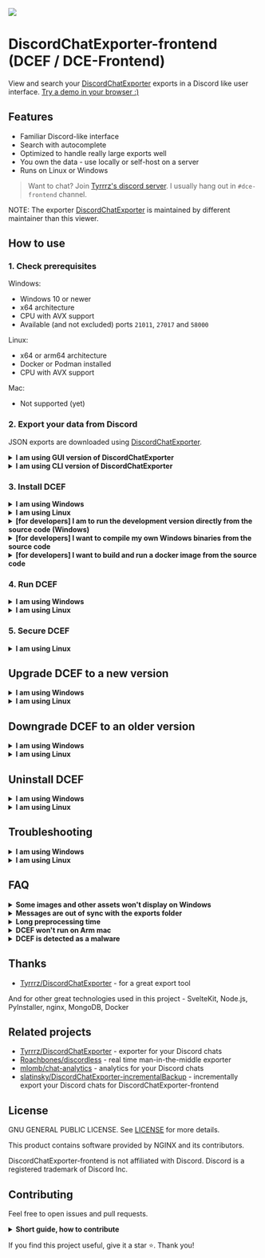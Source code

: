 ![](docs/screenshot.png)

# DiscordChatExporter-frontend (DCEF / DCE-Frontend)

View and search your [DiscordChatExporter](https://github.com/Tyrrrz/DiscordChatExporter) exports in a Discord like user interface. [Try a demo in your browser :)](https://dcef.slada.sk/)


## Features

- Familiar Discord-like interface
- Search with autocomplete
- Optimized to handle really large exports well
- You own the data - use locally or self-host on a server
- Runs on Linux or Windows 

> Want to chat? Join [Tyrrrz's discord server](https://discord.gg/2SUWKFnHSm). I usually hang out in `#dce-frontend` channel.

NOTE: The exporter [DiscordChatExporter](https://github.com/Tyrrrz/DiscordChatExporter) is maintained by different maintainer than this viewer.


## How to use

### 1. Check prerequisites

Windows:
- Windows 10 or newer
- x64 architecture
- CPU with AVX support
- Available (and not excluded) ports `21011`, `27017` and `58000`

Linux:
- x64 or arm64 architecture
- Docker or Podman installed
- CPU with AVX support

Mac:
- Not supported (yet)


### 2. Export your data from Discord

JSON exports are downloaded using [DiscordChatExporter](https://github.com/Tyrrrz/DiscordChatExporter).

<details><summary><b>I am using GUI version of DiscordChatExporter</b></summary>

1. Download the latest GUI version of [DiscordChatExporter](https://github.com/Tyrrrz/DiscordChatExporter/releases) - most commonly used is `DiscordChatExporter.win-x64.zip` for 64-bit Windows


2. If you want to export threads and forum posts, set `Show threads` option to `All` in the general settings of DiscordChatExporter

![](docs/dce-show-threads.png)

3. Obtain a Discord token by following [this guide](https://github.com/Tyrrrz/DiscordChatExporter/blob/master/.docs/Token-and-IDs.md)

4. Enter your Discord token to DiscordChatExporter and press Enter

5. If you have enabled `Show threads` option, load times are longer than expected, it will eventually load :)

6. Select the channels you want to export (or press CTRL+A to select all channels)

7. **Make sure that export format is set to `JSON` and `Format markdown` is disabled. Enable `Download assets`+`Reuse assets` option to download images, videos and other types of assets.**

![](docs/dce-export-more.png)

</details>

<details><summary><b>I am using CLI version of DiscordChatExporter</b></summary>

1. Download the latest CLI version of [DiscordChatExporter](https://github.com/Tyrrrz/DiscordChatExporter/releases) - most commonly used is `DiscordChatExporter.Cli.win-x64.zip` for 64-bit Windows
2. Extract it.
3. Open a terminal in the extracted folder by pressing ALT+D to highlight the path in the file explorer, then type type `cmd` and press Enter to open a terminal in that folder
3. Verify that DiscordChatExporter is working by running `DiscordChatExporter.Cli.exe --help`


Export all accessible channels, threads and forum posts in a server:

```bash
DiscordChatExporter.Cli.exe exportguild --token DISCORD_TOKEN -g SERVER_ID --media --reuse-media --markdown false --format Json --include-threads All --output OUTPUT_FOLDER_PATH
```


Export private messages:

```bash
DiscordChatExporter.Cli.exe exportdm --token DISCORD_TOKEN --media --reuse-media --markdown false --format Json --output OUTPUT_FOLDER_PATH
```

> TL;DR - always use `--media --reuse-media --markdown false --format Json` command line options for your exports to work with DCEF.


TIP: if you use Linux and want to automatically export your servers or DMs incrementally, you can try my [slatinsky/DiscordChatExporter-incrementalBackup](https://github.com/slatinsky/DiscordChatExporter-incrementalBackup) wrapper. You declare what you want to export in a config file and the wrapper will automatically export new messages from servers and DMs.

</details>


### 3. Install DCEF


<details><summary><b>I am using Windows</b></summary>

Only x64 architecture is supported. Won't work on Windows 7. Tested on Windows 10.

1. Download the latest release from [releases page](https://github.com/slatinsky/DiscordChatExporter-frontend/releases).
3. Extract the archive
4. Move your exports downloaded in the first chapter to `exports/` folder.
5. Apply a registry tweak located in `registry_tweaks/change_260_character_path_limit_to_32767.reg` and restart your computer. This tweak will increase the path limit to 32767 characters.

BUG: images and other assets won't load if the path to the assets [exceeds 260 characters](https://trac.nginx.org/nginx/ticket/1598) even with the registry tweak applied. FIX - Place your DCEF folder to a shorter path.

BETA BUILDS: Want to try new features? [Beta builds](https://github.com/slatinsky/DiscordChatExporter-frontend/actions/workflows/windows-build.yml). Beta builds are automatically built from the latest commit on `main` branch. (github account is needed to download them)

</details>




<details><summary><b>I am using Linux</b></summary>

Both `amd64` and `arm64` architectures are supported. Also your CPU is required to support AVX instructions (some VPS providers don't support it). Works for Raspberry Pi 5, but not on Raspberry Pi 4b (does not support AVX).

If you use `podman` instead of `docker`, replace `docker` with `podman` in the commands.

1. Pull the image from [docker hub](https://hub.docker.com/r/slada/dcef)

```bash
docker pull slada/dcef:main
```

2. Navigate to a folder with your exports downloaded in the first chapter

```bash
cd /path/to/your/exports
```

3. Run the container. This command will mount your current working directory to exports folder inside the container

```bash
docker run --restart=always --volume "$(pwd):/dcef/exports" --volume dcef_cache:/dcef/cache --name dcef -p 127.0.0.1:21011:21011 -it slada/dcef:main
```

The app will autostart with your computer if you are using `docker`. You need to create a systemd service to autostart the app if you use `podman`.

</details>


<details><summary><b>[for developers] I am to run the development version directly from the source code (Windows)</b></summary>

Install python3 and nodejs. Make sure that your `node --version` is at least `v18.17.1` and your `py --version` is at least `Python 3.11.0`. Make sure [Windows Terminal](https://github.com/microsoft/terminal) is installed (`wt --version`). Windows terminal is installed by default on Windows 11.
Install `nodemon` globally, which is used to automatically reload programs on change, by running `npm install -g nodemon`. Verify that it is installed correctly by running `nodemon --version`.

Then place your exports into `src/exports/` folder. Create that folder if it doesn't exist.

Then run in `cmd` the batch script `src/RUN_DEV.bat`:
```bash
cd src
RUN_DEV.bat
```

This script will install Python dependencies in virtual environment (stored in `src/_temp` folder) and will install frontend nodejs dependencies into `src/dcef/frontend/node_modules/`. Then it will open windows terminal with split panes with all the services needed to develop the app.

- frontend - automatically reloads on change. If you add a new dependency into `src/frontend/package.json`, close the watcher, run `npm install` and rerun `RUN_DEV.bat`
- fastapi - automatically reloads on change. Delete `src/_temp/fastapi/venv/` folder if you change a dependencies. Then rerun `RUN_DEV.bat`.
- nginx - needs to be restarted each time a config is updated - `taskkill /f /im dcefnginx.exe` and rerun `RUN_DEV.bat` again
- mongodb - if you need to clear the database, `taskkill /f /im dcefmongod.exe`, delete `src/_temp/mongodb/` folder and rerun `RUN_DEV.bat` again (preprocess will recreate the database from the scratch)
- preprocess - automatically reloads on change using nodemon. Delete `src/_temp/preprocess/venv/` folder if you change a dependencies. Then rerun `RUN_DEV.bat`.

</details>

<details><summary><b>[for developers] I want to compile my own Windows binaries from the source code</b></summary>

There are two ways to compile the Windows binaries:

1. Fork the project and run the github actions (located in `.github/workflows/windows-build.yml`) yourself. Then download the built binaries from the Github website.
2. Or follow the steps in previous chapter about setting up development environment. Then run `BUILD_RELEASE.bat` script located in `src/` directory. This script will compile the binaries and place them into `release/` folder. Test the binaries by running `release/dcef.exe`

Also you can download build for each commit into main branch from [my github actions](https://github.com/slatinsky/DiscordChatExporter-frontend/actions/workflows/windows-build.yml). You need to be logged-in to Github account to download them

</details>

<details><summary><b>[for developers] I want to build and run a docker image from the source code</b></summary>

Prerequisites: You need docker and git installed.

Clone the source code:

```bash
git clone https://github.com/slatinsky/DiscordChatExporter-frontend
cd DiscordChatExporter-frontend
```

Pull new changes from the git repository:

```bash
git pull
docker rm dcef --force
docker build -t dcef .
```


Run it:

```bash
cd release/exports/
docker run --restart=always --volume "$(pwd):/dcef/exports" --volume dcef_cache:/dcef/cache --name dcef -p 127.0.0.1:21011:21011 -d dcef
cd ../..
```


TIP: In case you encounter any problems with outdated exports, you can try to rebuild the database by deleting `dcef_cache` volume and then rerunning the container:

```bash
docker volume rm dcef_cache
```

</details>



### 4. Run DCEF

<details><summary><b>I am using Windows</b></summary>

1. Run `dcef.exe`
2. Wait for the program to process your exports. This will take several minutes
3. After preprocessing is finished, a window with graphical interface will appear. The same interface will also be available in your browser at [127.0.0.1:21011](http://127.0.0.1:21011/)

</details>


<details><summary><b>I am using Linux</b></summary>


Open [127.0.0.1:21011](http://127.0.0.1:21011/) in your browser to see graphical interface. It may take a while for all your exports to be visible. Check `docker logs dcef` to see the progress of the preprocessing.

TIP: change `-p 127.0.0.1:21011:21011` to `-p 21011:21011` in `docker run` command to make the viewer available from other devices in your network.

</details>


### 5. Secure DCEF

<details><summary><b>I am using Linux</b></summary>


The client-server architecture allows you to host the viewer on public servers. It is recommended to put the server behind another reverse proxy, such as nginx, that will handle SSL termination and authentication.

**Restrict open ports using firewall:**

Create firewall rules to open only TCP ports 22 (SSH) and 80 (HTTP) and enable firewall. If you want to use SSL, open port 443 (HTTPS) too.

```bash
ufw allow 22/tcp
ufw allow 80/tcp
ufw allow 443/tcp
ufw enable
```


**Check if DCEF port is bound only to loopback interface (localhost `127.0.0.1`):**

```bash
docker run ... -p 127.0.0.1:21011:21011 ...
```

**Secure the viewer with basic authentication:**

Create `.htpasswd` file:
```bash
sudo apt install apache2-utils
htpasswd -c /etc/nginx/.htpasswd <username>
<password>
```

**Change nginx site config to require authentication** (add lines `auth_basic` and `auth_basic_user_file`):

```conf
server {
        listen 80;

        location / {
            proxy_pass http://localhost:21011/;
            auth_basic           "Auth only";
            auth_basic_user_file /etc/nginx/.htpasswd;
        }
}
```

**Restart nginx:**

```bash
sudo systemctl restart nginx
```


NOTE: this is just a basic configuration and your password **is sent in plaintext**. If you own a domain, add SSL to encrypt the connection, use port 80 just to redirect to port 443. You can use free certificates from [Let's Encrypt](https://letsencrypt.org/) by configuring [Certbot](https://certbot.eff.org/) to automate the process. Find a more detailed guide on the internet.

</details>




## Upgrade DCEF to a new version

<details><summary><b>I am using Windows</b></summary>

1. Download the latest release zip from [releases page](https://github.com/slatinsky/DiscordChatExporter-frontend/releases) - name of the zip should be `DiscordChatExporter-frontend-vX.Y.Z-win.zip` where `X.Y.Z` is the version number.
2. Delete everything (except `exports/` folder) in your DiscordChatExporter-frontend folder.
3. Move everything (except `exports/` folder) from the new release zip to your DiscordChatExporter-frontend folder.

Tip: some upgrades don't require the database to be rebuilt. If you want to speed up the upgrade process, don't delete `_temp/mongodb/` folder. If the upgrade requires the database to be rebuilt, it will be handled automatically.

</details>

<details><summary><b>I am using Linux</b></summary>

Pull the new image from the [docker hub](https://hub.docker.com/r/slada/dcef) and restart the container.

```bash
cd path/to/your/exports/
docker rm dcef --force
docker image rm slada/dcef:main
docker pull slada/dcef:main
docker run --restart=always --volume "$(pwd):/dcef/exports" --volume dcef_cache:/dcef/cache --rm --name dcef -p 127.0.0.1:21011:21011 -it slada/dcef:main
```

</details>


## Downgrade DCEF to an older version

<details><summary><b>I am using Windows</b></summary>

1. Download older release zip from [releases page](https://github.com/slatinsky/DiscordChatExporter-frontend/releases) - name of the zip should be `DiscordChatExporter-frontend-vX.Y.Z-win.zip` where `X.Y.Z` is the version number.
2. Delete everything (except `exports/` folder) in your DiscordChatExporter-frontend folder.
3. **Delete `_temp/` folder**, which contains the database and other temporary files. This will force DCEF to rebuild the database from scratch and fill fix issues with the possibly incompatible database format.
4. Move everything (except `exports/` folder) from the release zip to your DiscordChatExporter-frontend folder.

</details>

<details><summary><b>I am using Linux</b></summary>

[Docker hub](https://hub.docker.com/r/slada/dcef) contains only the latest image built from the latest commit in main branch. if you want to use older version, you need to build the image from the source code.

Clone the git repository:

```bash
git clone https://github.com/slatinsky/DiscordChatExporter-frontend
cd DiscordChatExporter-frontend
```

Switch to the commit you want to build:

```bash
git checkout COMMIT_HASH
```

Remove the old image and the old database (`dcef_cache` volume):

```bash
docker rm dcef --force
docker volume rm dcef_cache
```

Build the image:

```bash
docker build -t dcef .
```

Run the image:

```bash
cd path/to/your/exports/
docker run --restart=always --volume "$(pwd):/dcef/exports" --volume dcef_cache:/dcef/cache --name dcef -p 127.0.0.1:21011:21011 -d dcef
```

</details>


## Uninstall DCEF

<details><summary><b>I am using Windows</b></summary>

This is a portable app. Just delete the folder with the app. But keep your exports from the `exports/` folder :).

Optionally also revert the registry tweak to decrease the path limit back to 260 characters. Run `registry_tweaks/restore_260_character_path_limit.reg` and restart your computer. But this is really not necessary.

</details>




<details><summary><b>I am using Linux</b></summary>

1. Kill and delete the container

```bash
docker rm dcef --force
```

2. Remove the volume

```bash
docker volume rm dcef_cache
```

3. Remove the image

```bash
docker image rm slada/dcef:main
```

</details>



## Troubleshooting

<details><summary><b>I am using Windows</b></summary>

Check the logs See logs `logs/dcef.log`.

Please check, if the top of the log contains line `windows-runner: OK: All required ports are available.`. DCEF needs ports `21011`, `27017`, `58000` to be available. If you have any of these ports occupied, DCEF won't start or won't work properly.

Check if one of those ports is not excluded by running `netsh int ipv4 show excludedportrange protocol=tcp`. If yes, you can remove the excluded ports by running the following commands in an elevated powershell window:

```powershell
# close all running DCEF processes
Get-Process dcef* -ErrorAction SilentlyContinue | ForEach-Object { Stop-Process $_.Id -Force }

# remove excluded ports (run as administrator)
net stop winnat
netsh interface ipv4 delete excludedportrange protocol=tcp startport=21011 numberofports=1
netsh interface ipv4 delete excludedportrange protocol=tcp startport=27017 numberofports=1
netsh interface ipv4 delete excludedportrange protocol=tcp startport=58000 numberofports=1
net start winnat
```

Find line `found X json channel exports` - if this number is 0, you don't have any valid exports in `/exports/` folder. Did you export in `json` format instead of the default `html` format? Did you apply the registry tweak and restarted your computer?

Find if there is line `preprocess done` (at the end of lines `processing <PATH_TO_JSON_FILE>`) - if you see this line, preprocessing step finished successfully. If you don't see this line, please check if there is any stacktrace in the logs. Stacktrace looks like this:

```
Traceback (most recent call last):
  File "dcef/backend/preprocess/main_mongo.py", line 82, in <module>
    main(input_dir, output_dir)
  File "dcef/backend/preprocess/main_mongo.py", line 67, in main
    raise Exception("Example stack trace exception")
Exception: Example stack trace exception
```

Please [report this issue](https://github.com/slatinsky/DiscordChatExporter-frontend/issues/new) with the stacktrace attached.

The viewer is tested against standard install of Windows 10, so there may be issues if you have some non-standard Windows setup. [advanced users] If no other solution works for you, run Docker version of DCEF inside WSL2 and follow linux instructions.

</details>


<details><summary><b>I am using Linux</b></summary>

Check the logs

```bash
docker logs dcef
```


Find line `found X json channel exports` - if this number is 0, you don't have any valid exports in `/dcef/exports/` folder (inside the container). Did you mount the folder correctly? To debug this issue, get a shell inside the container and list the folder

```bash
docker exec -it dcef bash
cd /dcef/exports/
ls
```

Export should be visible in that `/dcef/exports/` folder

</details>


## FAQ

<details><summary><b>Some images and other assets won't display on Windows</b></summary>

ISSUE: Files in `/exports/` folder may exceed Windows path length limit of 260 characters. [An issue with nginx server](https://trac.nginx.org/nginx/ticket/1598) is preventing assets from being served correctly.

FIX: Move DCEF to a folder with shorter path, e.g. `C:\Users\User\Downloads\DiscordChatExporter-frontend-vX.Y.Z-win\` -> `C:\DCEF\`

</details>

<details><summary><b>Messages are out of sync with the exports folder</b></summary>

After you put your export to `exports/` folder, don't remove and don't move them. DCEF keeps track of files and other assets in this folder and if you remove or move them, they won't show up correctly in DCEF, because the old paths would become invalid.

**TL;DR - only adding new files to `exports/` folder is supported. If you want to remove or move files, you need to clear the database afterwards.**

Clearing database on Windows:
- close DCEF
- delete `_temp/mongodb/` folder
- start DCEF again

Clearing database on Linux:
- kill DCEF container
- remove `dcef_cache` volume (`docker volume rm dcef_cache`)
- start DCEF container again

</details>


<details><summary><b>Long preprocessing time</b></summary>

DCEF is not just an simple viewer. It needs to preprocess the data into a database, so you can search through the messages. This process can take a long time for large exports. The next time you run DCEF, the startup will be fast (it will only process new exports).

Impatient? Navigate to `http://127.0.0.1:21011/` in your browser to see already processed exports :)

</details>


<details><summary><b>DCEF won't run on Arm mac</b></summary>

Mac is not supported, but [this pull request](https://github.com/slatinsky/DiscordChatExporter-frontend/pull/30) may help you

</details>

<details><summary><b>DCEF is detected as a malware</b></summary>

DCEF is not a malware. It's a false positive. The project is open source, you can check the source code yourself.

The windows release is exactly the same as the ones built on Github's servers by [github actions](https://github.com/slatinsky/DiscordChatExporter-frontend/blob/main/.github/workflows/windows-build.yml). Executables (`nginx.exe`, `mongod.exe`) are sourced from their official websites. I upload releases manually, but the zip is exactly the same as the last successful build on github actions.

Docker image is built on Github's servers github actions [github actions](https://github.com/slatinsky/DiscordChatExporter-frontend/blob/main/.github/workflows/docker-image.yml) too. This action directly uploads the image to docker hub.

Tinfoil hat on? Replace `nginx.exe`, `mongod.exe`, `msvcp140.dll` and `vcruntime140_1.dll` with your own trusted copy. Then compile your own version from source code.

[Related discussion #13](https://github.com/slatinsky/DiscordChatExporter-frontend/discussions/13)

</details>


## Thanks

- [Tyrrrz/DiscordChatExporter](https://github.com/Tyrrrz/DiscordChatExporter) - for a great export tool

And for other great technologies used in this project - SvelteKit, Node.js, PyInstaller, nginx, MongoDB, Docker


## Related projects

- [Tyrrrz/DiscordChatExporter](https://github.com/Tyrrrz/DiscordChatExporter) - exporter for your Discord chats
- [Roachbones/discordless](https://github.com/Roachbones/discordless) - real time man-in-the-middle exporter
- [mlomb/chat-analytics](https://github.com/mlomb/chat-analytics) - analytics for your Discord chats
- [slatinsky/DiscordChatExporter-incrementalBackup](https://github.com/slatinsky/DiscordChatExporter-incrementalBackup) - incrementally export your Discord chats for DiscordChatExporter-frontend


## License

GNU GENERAL PUBLIC LICENSE. See [LICENSE](LICENSE) for more details.

This product contains software provided by NGINX and its contributors.

DiscordChatExporter-frontend is not affiliated with Discord. Discord is a registered trademark of Discord Inc.


## Contributing

Feel free to open issues and pull requests.

<details><summary><b>Short guide, how to contribute</b></summary>

- Fork the repository
- Create a new branch
- Implement your changes
- Commit and push your changes
- Create a pull request

</details>


If you find this project useful, give it a star ⭐. Thank you!
